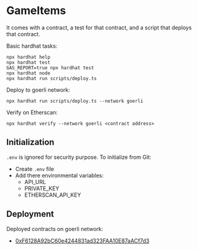 # GameItems

It comes with a contract, a test for that contract, and a script that deploys that contract.

Basic hardhat tasks:

```shell
npx hardhat help
npx hardhat test
GAS_REPORT=true npx hardhat test
npx hardhat node
npx hardhat run scripts/deploy.ts
```

Deploy to goerli network:

```shell
npx hardhat run scripts/deploy.ts --network goerli
```

Verify on Etherscan:

```shell
npx hardhat verify --network goerli <contract address>
```

## Initialization

`.env` is ignored for security purpose. To initialize from Git:

- Create `.env` file
- Add there environmental variables:
  - API_URL
  - PRIVATE_KEY
  - ETHERSCAN_API_KEY

## Deployment

Deployed contracts on goerli network:

- [0xF6128A92bC60e4244831ad323FAA10E87aACf7d3](https://goerli.etherscan.io/address/0xF6128A92bC60e4244831ad323FAA10E87aACf7d3)
